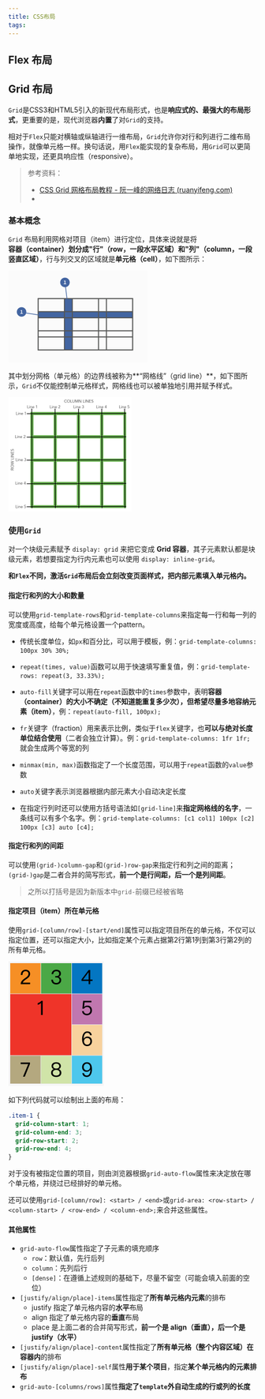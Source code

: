 ```yaml
---
title: CSS布局
tags:
---
```


## Flex 布局

## Grid 布局

`Grid`是CSS3和HTML5引入的新现代布局形式，也是**响应式的、最强大的布局形式**，更重要的是，现代浏览器**内置**了对`Grid`的支持。

相对于`Flex`只能对横轴或纵轴进行一维布局，`Grid`允许你对行和列进行二维布局操作，就像单元格一样。换句话说，用`Flex`能实现的复杂布局，用`Grid`可以更简单地实现，还更具响应性（responsive）。

> 参考资料：
>
> - [CSS Grid 网格布局教程 - 阮一峰的网络日志 (ruanyifeng.com)](https://www.ruanyifeng.com/blog/2019/03/grid-layout-tutorial.html)
> - 

### 基本概念

`Grid` 布局利用网格对项目（item）进行定位，具体来说就是将**容器（container）**划分成**"行"（row，一段水平区域）**和**"列"（column，一段竖直区域）**，行与列交叉的区域就是**单元格（cell）**，如下图所示：

<img src="./CSS布局.assets/1_bg2019032502.png" alt="img" style="zoom: 50%;" />

其中划分网格（单元格）的边界线被称为**“网格线”（grid line）**，如下图所示，`Grid`不仅能控制单元格样式，网格线也可以被单独地引用并赋予样式。

<img src="./CSS布局.assets/1_bg2019032503.png" alt="img" style="zoom:50%;" />



### 使用`Grid`

对一个块级元素赋予 `display: grid` 来把它变成 **Grid 容器**，其子元素默认都是块级元素，若想要指定为行内元素也可以使用 `display: inline-grid`。

**和`Flex`不同，激活`Grid`布局后会立刻改变页面样式，把内部元素填入单元格内。**

#### 指定行和列的大小和数量

可以使用`grid-template-rows`和`grid-template-columns`来指定每一行和每一列的宽度或高度，给每个单元格设置一个pattern。

- 传统长度单位，如`px`和百分比，可以用于模板，例：`grid-template-columns: 100px 30% 30%;`
- `repeat(times, value)`函数可以用于快速填写重复值，例：`grid-template-rows: repeat(3, 33.33%);`
- `auto-fill`关键字可以用在`repeat`函数中的`times`参数中，表明**容器（container）**的大小不确定（不知道能重复多少次），但**希望尽量多地容纳元素（item）**，例：`repeat(auto-fill, 100px);`

- `fr`关键字（fraction）用来表示比例，类似于`flex`关键字，也**可以与绝对长度单位结合使用**（二者会独立计算）。例：`grid-template-columns: 1fr 1fr;`就会生成两个等宽的列
- `minmax(min, max)`函数指定了一个长度范围，可以用于`repeat`函数的`value`参数
- `auto`关键字表示浏览器根据内部元素大小自动决定长度
- 在指定行列时还可以使用方括号语法如`[grid-line]`来**指定网格线的名字**，一条线可以有多个名字。例：`grid-template-columns: [c1 col1] 100px [c2] 100px [c3] auto [c4];`

#### 指定行和列的间距

可以使用`(grid-)column-gap`和`(grid-)row-gap`来指定行和列之间的距离；`(grid-)gap`是二者合并的简写形式，**前一个是行间距，后一个是列间距**。

> 之所以打括号是因为新版本中`grid-`前缀已经被省略

#### 指定项目（item）所在单元格

使用`grid-[column/row]-[start/end]`属性可以指定项目所在的单元格，不仅可以指定位置，还可以指定大小，比如指定某个元素占据第2行第1列到第3行第2列的所有单元格。

<img src="./CSS布局.assets/bg2019032527.png" alt="img" style="zoom:50%;" />

如下列代码就可以绘制出上面的布局：

```css
.item-1 {
  grid-column-start: 1;
  grid-column-end: 3;
  grid-row-start: 2;
  grid-row-end: 4;
}
```

对于没有被指定位置的项目，则由浏览器根据`grid-auto-flow`属性来决定放在哪个单元格，并绕过已经排好的单元格。

还可以使用`grid-[column/row]: <start> / <end>`或`grid-area: <row-start> / <column-start> / <row-end> / <column-end>;`来合并这些属性。

#### 其他属性

- `grid-auto-flow`属性指定了子元素的填充顺序
  - `row`：默认值，先行后列
  - `column`：先列后行
  - `[dense]`：在遵循上述规则的基础下，尽量不留空（可能会填入前面的空位）
- `[justify/align/place]-items`属性指定了**所有单元格内元素**的排布
  - justify 指定了单元格内容的**水平**布局
  - align 指定了单元格内容的**垂直**布局
  - place 是上面二者的合并简写形式，**前一个是 align（垂直），后一个是 justify（水平）**
- `[justify/align/place]-content`属性指定了**所有单元格（整个内容区域）在容器内**的排布
- `[justify/align/place]-self`属性**用于某个项目**，指定**某个单元格内的元素排布**
- `grid-auto-[columns/rows]`属性**指定了`template`外自动生成的行或列的长度**


